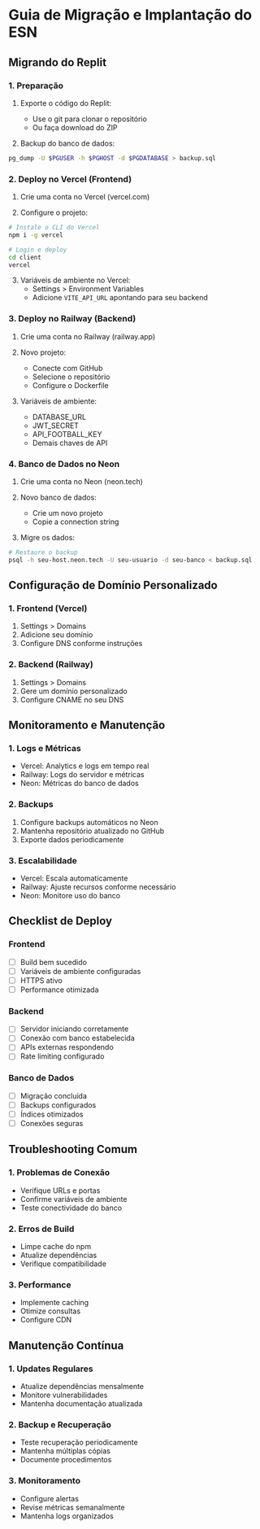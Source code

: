 # Guia de Migração e Implantação do ESN

## Migrando do Replit

### 1. Preparação

1. Exporte o código do Replit:
   - Use o git para clonar o repositório
   - Ou faça download do ZIP

2. Backup do banco de dados:
```bash
pg_dump -U $PGUSER -h $PGHOST -d $PGDATABASE > backup.sql
```

### 2. Deploy no Vercel (Frontend)

1. Crie uma conta no Vercel (vercel.com)

2. Configure o projeto:
```bash
# Instale o CLI do Vercel
npm i -g vercel

# Login e deploy
cd client
vercel
```

3. Variáveis de ambiente no Vercel:
   - Settings > Environment Variables
   - Adicione `VITE_API_URL` apontando para seu backend

### 3. Deploy no Railway (Backend)

1. Crie uma conta no Railway (railway.app)

2. Novo projeto:
   - Conecte com GitHub
   - Selecione o repositório
   - Configure o Dockerfile

3. Variáveis de ambiente:
   - DATABASE_URL
   - JWT_SECRET
   - API_FOOTBALL_KEY
   - Demais chaves de API

### 4. Banco de Dados no Neon

1. Crie uma conta no Neon (neon.tech)

2. Novo banco de dados:
   - Crie um novo projeto
   - Copie a connection string

3. Migre os dados:
```bash
# Restaure o backup
psql -h seu-host.neon.tech -U seu-usuario -d seu-banco < backup.sql
```

## Configuração de Domínio Personalizado

### 1. Frontend (Vercel)
1. Settings > Domains
2. Adicione seu domínio
3. Configure DNS conforme instruções

### 2. Backend (Railway)
1. Settings > Domains
2. Gere um domínio personalizado
3. Configure CNAME no seu DNS

## Monitoramento e Manutenção

### 1. Logs e Métricas
- Vercel: Analytics e logs em tempo real
- Railway: Logs do servidor e métricas
- Neon: Métricas do banco de dados

### 2. Backups
1. Configure backups automáticos no Neon
2. Mantenha repositório atualizado no GitHub
3. Exporte dados periodicamente

### 3. Escalabilidade
- Vercel: Escala automaticamente
- Railway: Ajuste recursos conforme necessário
- Neon: Monitore uso do banco

## Checklist de Deploy

### Frontend
- [ ] Build bem sucedido
- [ ] Variáveis de ambiente configuradas
- [ ] HTTPS ativo
- [ ] Performance otimizada

### Backend
- [ ] Servidor iniciando corretamente
- [ ] Conexão com banco estabelecida
- [ ] APIs externas respondendo
- [ ] Rate limiting configurado

### Banco de Dados
- [ ] Migração concluída
- [ ] Backups configurados
- [ ] Índices otimizados
- [ ] Conexões seguras

## Troubleshooting Comum

### 1. Problemas de Conexão
- Verifique URLs e portas
- Confirme variáveis de ambiente
- Teste conectividade do banco

### 2. Erros de Build
- Limpe cache do npm
- Atualize dependências
- Verifique compatibilidade

### 3. Performance
- Implemente caching
- Otimize consultas
- Configure CDN

## Manutenção Contínua

### 1. Updates Regulares
- Atualize dependências mensalmente
- Monitore vulnerabilidades
- Mantenha documentação atualizada

### 2. Backup e Recuperação
- Teste recuperação periodicamente
- Mantenha múltiplas cópias
- Documente procedimentos

### 3. Monitoramento
- Configure alertas
- Revise métricas semanalmente
- Mantenha logs organizados
